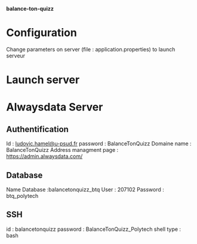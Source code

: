 **balance-ton-quizz**

# Configuration
Change parameters on server (file : application.properties) to launch serveur

# Launch server

# Alwaysdata Server
## Authentification
Id : ludovic.hamel@u-psud.fr
password : BalanceTonQuizz
Domaine name : BalanceTonQuizz
Address managment page : https://admin.alwaysdata.com/
## Database
Name Database :balancetonquizz_btq
User : 207102
Password : btq_polytech
## SSH
id : balancetonquizz
password : BalanceTonQuizz_Polytech
shell type : bash

